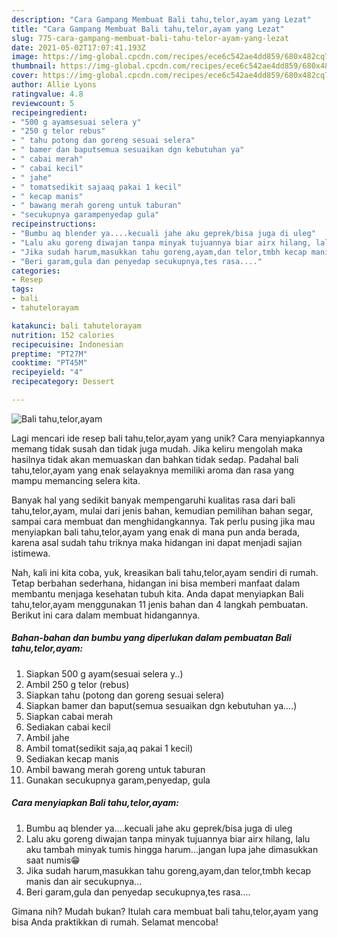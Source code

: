 ```yaml
---
description: "Cara Gampang Membuat Bali tahu,telor,ayam yang Lezat"
title: "Cara Gampang Membuat Bali tahu,telor,ayam yang Lezat"
slug: 775-cara-gampang-membuat-bali-tahu-telor-ayam-yang-lezat
date: 2021-05-02T17:07:41.193Z
image: https://img-global.cpcdn.com/recipes/ece6c542ae4dd859/680x482cq70/bali-tahutelorayam-foto-resep-utama.jpg
thumbnail: https://img-global.cpcdn.com/recipes/ece6c542ae4dd859/680x482cq70/bali-tahutelorayam-foto-resep-utama.jpg
cover: https://img-global.cpcdn.com/recipes/ece6c542ae4dd859/680x482cq70/bali-tahutelorayam-foto-resep-utama.jpg
author: Allie Lyons
ratingvalue: 4.8
reviewcount: 5
recipeingredient:
- "500 g ayamsesuai selera y"
- "250 g telor rebus"
- " tahu potong dan goreng sesuai selera"
- " bamer dan baputsemua sesuaikan dgn kebutuhan ya"
- " cabai merah"
- " cabai kecil"
- " jahe"
- " tomatsedikit sajaaq pakai 1 kecil"
- " kecap manis"
- " bawang merah goreng untuk taburan"
- "secukupnya garampenyedap gula"
recipeinstructions:
- "Bumbu aq blender ya....kecuali jahe aku geprek/bisa juga di uleg"
- "Lalu aku goreng diwajan tanpa minyak tujuannya biar airx hilang, lalu aku tambah minyak tumis hingga harum...jangan lupa jahe dimasukkan saat numis😁"
- "Jika sudah harum,masukkan tahu goreng,ayam,dan telor,tmbh kecap manis dan air secukupnya..."
- "Beri garam,gula dan penyedap secukupnya,tes rasa...."
categories:
- Resep
tags:
- bali
- tahutelorayam

katakunci: bali tahutelorayam 
nutrition: 152 calories
recipecuisine: Indonesian
preptime: "PT27M"
cooktime: "PT45M"
recipeyield: "4"
recipecategory: Dessert

---
```



![Bali tahu,telor,ayam](https://img-global.cpcdn.com/recipes/ece6c542ae4dd859/680x482cq70/bali-tahutelorayam-foto-resep-utama.jpg)

Lagi mencari ide resep bali tahu,telor,ayam yang unik? Cara menyiapkannya memang tidak susah dan tidak juga mudah. Jika keliru mengolah maka hasilnya tidak akan memuaskan dan bahkan tidak sedap. Padahal bali tahu,telor,ayam yang enak selayaknya memiliki aroma dan rasa yang mampu memancing selera kita.

Banyak hal yang sedikit banyak mempengaruhi kualitas rasa dari bali tahu,telor,ayam, mulai dari jenis bahan, kemudian pemilihan bahan segar, sampai cara membuat dan menghidangkannya. Tak perlu pusing jika mau menyiapkan bali tahu,telor,ayam yang enak di mana pun anda berada, karena asal sudah tahu triknya maka hidangan ini dapat menjadi sajian istimewa.




Nah, kali ini kita coba, yuk, kreasikan bali tahu,telor,ayam sendiri di rumah. Tetap berbahan sederhana, hidangan ini bisa memberi manfaat dalam membantu menjaga kesehatan tubuh kita. Anda dapat menyiapkan Bali tahu,telor,ayam menggunakan 11 jenis bahan dan 4 langkah pembuatan. Berikut ini cara dalam membuat hidangannya.

<!--inarticleads1-->

##### Bahan-bahan dan bumbu yang diperlukan dalam pembuatan Bali tahu,telor,ayam:

1. Siapkan 500 g ayam(sesuai selera y..)
1. Ambil 250 g telor (rebus)
1. Siapkan  tahu (potong dan goreng sesuai selera)
1. Siapkan  bamer dan baput(semua sesuaikan dgn kebutuhan ya....)
1. Siapkan  cabai merah
1. Sediakan  cabai kecil
1. Ambil  jahe
1. Ambil  tomat(sedikit saja,aq pakai 1 kecil)
1. Sediakan  kecap manis
1. Ambil  bawang merah goreng untuk taburan
1. Gunakan secukupnya garam,penyedap, gula




<!--inarticleads2-->

##### Cara menyiapkan Bali tahu,telor,ayam:

1. Bumbu aq blender ya....kecuali jahe aku geprek/bisa juga di uleg
1. Lalu aku goreng diwajan tanpa minyak tujuannya biar airx hilang, lalu aku tambah minyak tumis hingga harum...jangan lupa jahe dimasukkan saat numis😁
1. Jika sudah harum,masukkan tahu goreng,ayam,dan telor,tmbh kecap manis dan air secukupnya...
1. Beri garam,gula dan penyedap secukupnya,tes rasa....




Gimana nih? Mudah bukan? Itulah cara membuat bali tahu,telor,ayam yang bisa Anda praktikkan di rumah. Selamat mencoba!
